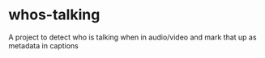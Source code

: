 # whos-talking
A project to detect who is talking when in audio/video and mark that up as metadata in captions
